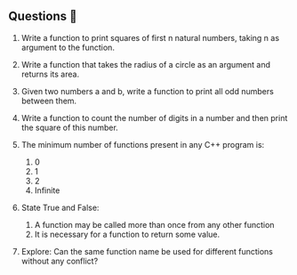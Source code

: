 ## Questions 📝

1. Write a function to print squares of first n natural numbers, taking n as argument to the function.

2.  Write a function that takes the radius of a circle as an argument and returns its area.

3. Given two numbers a and b, write a function to print all odd numbers between them.

4. Write a function to count the number of digits in a number and then print the square of this number.

5. The minimum number of functions present in any C++ program is:
    1. 0
    2. 1
    3. 2
    4. Infinite

6. State True and False:
    1. A function may be called more than once from any other function
    2. It is necessary for a function to return some value.

7. Explore:
  Can the same function name be used for different functions without any conflict?
